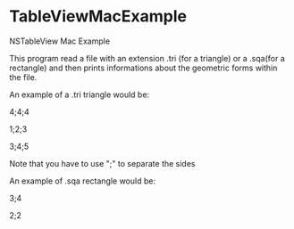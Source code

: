 TableViewMacExample
===================

NSTableView Mac Example


This program read a file with an extension .tri (for a triangle) or a .sqa(for a rectangle) and then prints informations about the geometric forms within the file.

An example of a .tri triangle would be:

4;4;4

1;2;3

3;4;5


Note that you have to use ";" to separate the sides


An example of .sqa rectangle would be:

3;4

2;2

